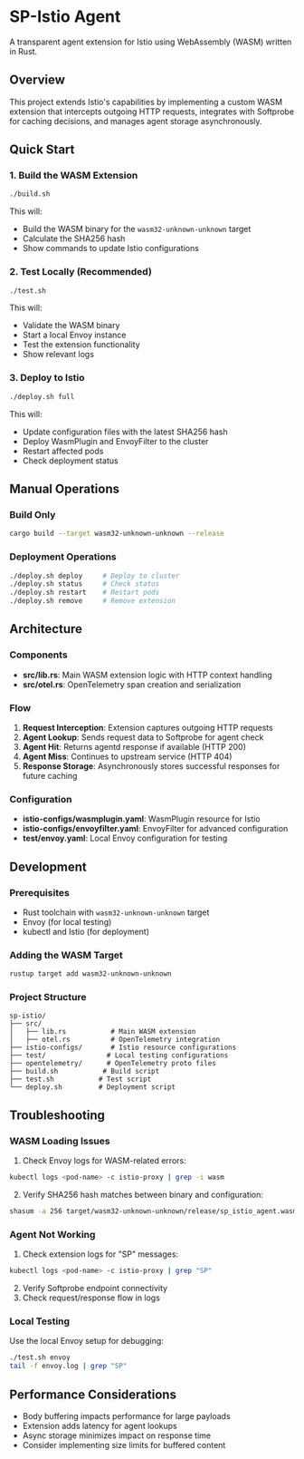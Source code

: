 # SP-Istio Agent

A transparent agent extension for Istio using WebAssembly (WASM) written in Rust.

## Overview

This project extends Istio's capabilities by implementing a custom WASM extension that intercepts outgoing HTTP requests, integrates with Softprobe for caching decisions, and manages agent storage asynchronously.

## Quick Start

### 1. Build the WASM Extension

```bash
./build.sh
```

This will:
- Build the WASM binary for the `wasm32-unknown-unknown` target
- Calculate the SHA256 hash
- Show commands to update Istio configurations

### 2. Test Locally (Recommended)

```bash
./test.sh
```

This will:
- Validate the WASM binary
- Start a local Envoy instance
- Test the extension functionality
- Show relevant logs

### 3. Deploy to Istio

```bash
./deploy.sh full
```

This will:
- Update configuration files with the latest SHA256 hash
- Deploy WasmPlugin and EnvoyFilter to the cluster
- Restart affected pods
- Check deployment status

## Manual Operations

### Build Only
```bash
cargo build --target wasm32-unknown-unknown --release
```

### Deployment Operations
```bash
./deploy.sh deploy     # Deploy to cluster
./deploy.sh status     # Check status
./deploy.sh restart    # Restart pods
./deploy.sh remove     # Remove extension
```

## Architecture

### Components

- **src/lib.rs**: Main WASM extension logic with HTTP context handling
- **src/otel.rs**: OpenTelemetry span creation and serialization

### Flow

1. **Request Interception**: Extension captures outgoing HTTP requests
2. **Agent Lookup**: Sends request data to Softprobe for agent check
3. **Agent Hit**: Returns agentd response if available (HTTP 200)
4. **Agent Miss**: Continues to upstream service (HTTP 404)
5. **Response Storage**: Asynchronously stores successful responses for future caching

### Configuration

- **istio-configs/wasmplugin.yaml**: WasmPlugin resource for Istio
- **istio-configs/envoyfilter.yaml**: EnvoyFilter for advanced configuration
- **test/envoy.yaml**: Local Envoy configuration for testing

## Development

### Prerequisites

- Rust toolchain with `wasm32-unknown-unknown` target
- Envoy (for local testing)
- kubectl and Istio (for deployment)

### Adding the WASM Target

```bash
rustup target add wasm32-unknown-unknown
```

### Project Structure

```
sp-istio/
├── src/
│   ├── lib.rs           # Main WASM extension
│   ├── otel.rs          # OpenTelemetry integration
├── istio-configs/       # Istio resource configurations
├── test/               # Local testing configurations
├── opentelemetry/      # OpenTelemetry proto files
├── build.sh           # Build script
├── test.sh           # Test script
└── deploy.sh         # Deployment script
```

## Troubleshooting

### WASM Loading Issues

1. Check Envoy logs for WASM-related errors:
```bash
kubectl logs <pod-name> -c istio-proxy | grep -i wasm
```

2. Verify SHA256 hash matches between binary and configuration:
```bash
shasum -a 256 target/wasm32-unknown-unknown/release/sp_istio_agent.wasm
```

### Agent Not Working

1. Check extension logs for "SP" messages:
```bash
kubectl logs <pod-name> -c istio-proxy | grep "SP"
```

2. Verify Softprobe endpoint connectivity
3. Check request/response flow in logs

### Local Testing

Use the local Envoy setup for debugging:
```bash
./test.sh envoy
tail -f envoy.log | grep "SP"
```

## Performance Considerations

- Body buffering impacts performance for large payloads
- Extension adds latency for agent lookups
- Async storage minimizes impact on response time
- Consider implementing size limits for buffered content